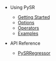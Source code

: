 - Using PySR

  - [Getting Started](/)
  - [Options](options.md)
  - [Operators](operators.md)
  - [Examples](examples.md)

- API Reference

  - [PySRRegressor](api.md)